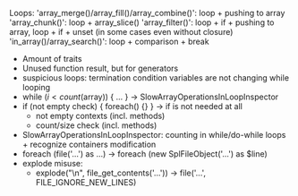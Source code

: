 Loops:
    'array_merge()/array_fill()/array_combine()': loop + pushing to array
    'array_chunk()':                              loop + array_slice()
    'array_filter()':                             loop + if + pushing to array, loop + if + unset (in some cases even without closure)
    'in_array()/array_search()':                  loop + comparison + break

- Amount of traits
- Unused function result, but for generators
- suspicious loops: termination condition variables are not changing while looping
- while ($i < count($array)) { ... } -> SlowArrayOperationsInLoopInspector
- if (not empty check) { foreach() {} } -> if is not needed at all
    - not empty contexts (incl. methods)
    - count/size check (incl. methods)
- SlowArrayOperationsInLoopInspector: counting in while/do-while loops + recognize containers modification
- foreach (file('...') as ...) -> foreach (new SplFileObject('...') as $line)
- explode misuse:
    - explode("\n", file_get_contents('...')) -> file('...', FILE_IGNORE_NEW_LINES)
